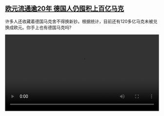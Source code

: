 <!--1707751023000-->
[欧元流通逾20年 德国人仍囤积上百亿马克](https://www.dw.com/zh/%E6%AC%A7%E5%85%83%E6%B5%81%E9%80%9A%E9%80%BE20%E5%B9%B4%20%E5%BE%B7%E5%9B%BD%E4%BA%BA%E4%BB%8D%E5%9B%A4%E7%A7%AF%E4%B8%8A%E7%99%BE%E4%BA%BF%E9%A9%AC%E5%85%8B/a-68236774)
------

<p>许多人还收藏着德国马克舍不得换新钞。根据统计，目前还有120多亿马克未被兑换成欧元。你手上也有德国马克吗?</small></p><video src="https://tvdownloaddw-a.akamaihd.net/dwtv_video/flv/vdt_zh/2024/dwvgchi240212_dmarkgermany_01icw_AVC_1280x720.mp4" controls style="width:100%"></video>
